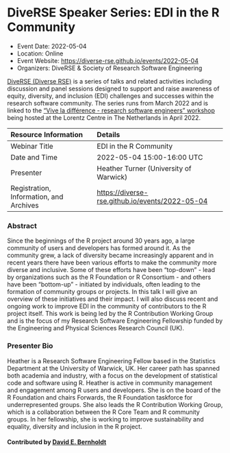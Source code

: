 # DiveRSE Speaker Series: EDI in the R Community

- Event Date: 2022-05-04
- Location: Online
- Event Website: https://diverse-rse.github.io/events/2022-05-04
- Organizers: DiveRSE & Society of Research Software Engineering

[DiveRSE (Diverse RSE)](https://diverse-rse.github.io/) is a series of talks and related activities including
discussion and panel sessions designed to support and raise
awareness of equity, diversity, and inclusion (EDI) challenges and successes within the research
software community. The series runs from March 2022 and is linked to
the [“Vive la différence - research software engineers” workshop](https://www.researchsoft.org/events/2022-04/)
being hosted at the Lorentz Centre in The Netherlands in April 2022.



Resource Information | Details
:--- | :---
Webinar Title | EDI in the R Community
Date and Time | 2022-05-04 15:00-16:00 UTC
Presenter | Heather Turner (University of Warwick)
Registration, Information, and Archives | 	<https://diverse-rse.github.io/events/2022-05-04>


### Abstract

Since the beginnings of the R project around 30 years ago, a large community of users and developers has formed around it. As the community grew, a lack of diversity became increasingly apparent and in recent years there have been various efforts to make the community more diverse and inclusive. Some of these efforts have been “top-down” - lead by organizations such as the R Foundation or R Consortium - and others have been “bottom-up” - initiated by individuals, often leading to the formation of community groups or projects. In this talk I will give an overview of these initiatives and their impact. I will also discuss recent and ongoing work to improve EDI in the community of contributors to the R project itself. This work is being led by the R Contribution Working Group and is the focus of my Research Software Engineering Fellowship funded by the Engineering and Physical Sciences Research Council (UK).

### Presenter Bio

Heather is a Research Software Engineering Fellow based in the Statistics Department at the University of Warwick, UK. Her career path has spanned both academia and industry, with a focus on the development of statistical code and software using R. Heather is active in community management and engagement among R users and developers. She is on the board of the R Foundation and chairs Forwards, the R Foundation taskforce for underrepresented groups. She also leads the R Contribution Working Group, which is a collaboration between the R Core Team and R community groups. In her fellowship, she is working to improve sustainability and equality, diversity and inclusion in the R project.



#### Contributed by [David E. Bernholdt](https://github.com/bernhold)

<!---
Publish: no
Topics: inclusivity, strategies for more effective teams, online learning
--->
